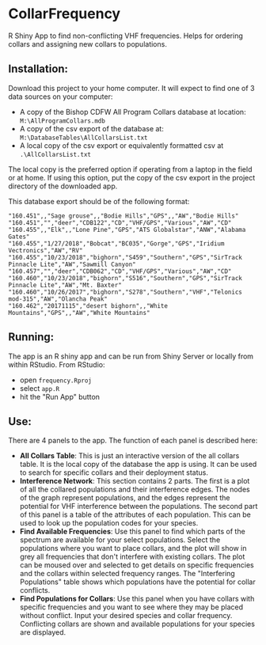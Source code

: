 # CollarFrequency

R Shiny App to find non-conflicting VHF frequencies. Helps for ordering collars and assigning new collars to populations. 

## Installation: 

Download this project to your home computer. It will expect to find one of 3 data sources on your computer:

  - A copy of the Bishop CDFW All Program Collars database at location:
   ```M:\AllProgramCollars.mdb```
  - A copy of the csv export of the database at:
   ```M:\DatabaseTables\AllCollarsList.txt```
  - A local copy of the csv export or equivalently formatted csv at
   ```.\AllCollarsList.txt```
   
The local copy is the preferred option if operating from a laptop in the field or at home. 
If using this option, put the copy of the csv export in the project directory of the downloaded app. 

This database export should be of the following format:
```
"160.451",,"Sage grouse",,"Bodie Hills","GPS",,"AW","Bodie Hills"
"160.451","","deer","CDB122","CD","VHF/GPS","Various","AW","CD"
"160.455",,"Elk",,"Lone Pine","GPS","ATS Globalstar","ANW","Alabama Gates"
"160.455","1/27/2018","Bobcat","BC035","Gorge","GPS","Iridium Vectronics","AW","RV"
"160.455","10/23/2018","bighorn","S459","Southern","GPS","SirTrack Pinnacle Lite","AW","Sawmill Canyon"
"160.457","","deer","CDB062","CD","VHF/GPS","Various","AW","CD"
"160.460","10/23/2018","bighorn","S516","Southern","GPS","SirTrack Pinnacle Lite","AW","Mt. Baxter"
"160.460","10/26/2017","bighorn","S278","Southern","VHF","Telonics mod-315","AW","Olancha Peak"
"160.462","20171115","desert bighorn",,"White Mountains","GPS",,"AW","White Mountains"
```

## Running:   

The app is an R shiny app and can be run from Shiny Server or locally from within RStudio. 
From RStudio:

  - open ```frequency.Rproj```
  - select ```app.R```
  - hit the "Run App" button
  
## Use:   

There are 4 panels to the app. The function of each panel is described here:

  - __All Collars Table__:
   This is just an interactive version of the all collars table. It is the local copy of the database the app is using. 
   It can be used to search for specific collars and their deployment status.
  - __Interference Network__:
   This section contains 2 parts. The first is a plot of all the collared populations and their interference edges. 
   The nodes of  the graph represent populations, and the edges represent the potential for VHF interference between
   the populations. The second part of this panel is a table of the attributes of each population. This can be used
   to look up the population codes for your species.
  - __Find Available Frequencies__: 
  Use this panel to find which parts of the spectrum are available for your select populations. 
  Select the populations where you want to place collars, and the plot will show in grey all frequencies that don't interfere
  with existing collars. The plot can be moused over and selected to get details on specific frequencies and the collars
  within selected frequency ranges.
  The "Interfering Populations" table shows which populations have the potential for collar conflicts.
  - __Find Populations for Collars__:
  Use this panel when you have collars with specific frequencies and you want to see where they may be placed without conflict. 
  Input your desired species and collar frequency. 
  Conflicting collars are shown and available populations for your species are displayed.
  
